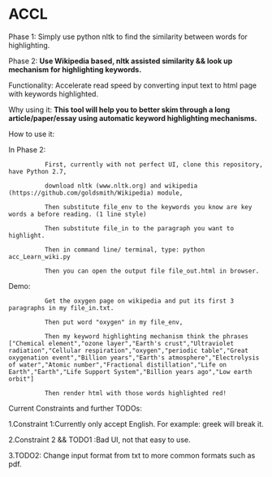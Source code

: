 ACCL
====
Phase 1: Simply use python nltk to find the similarity between words for highlighting. 

Phase 2: <b>Use Wikipedia based, nltk assisted similarity && look up mechanism for highlighting keywords.</b>

Functionality: Accelerate read speed by converting input text to html page with keywords highlighted.

Why using it: <b>This tool will help you to better skim through a long article/paper/essay using automatic keyword highlighting mechanisms.</b>

How to use it:

  In Phase 2: 
              
              First, currently with not perfect UI, clone this repository, have Python 2.7, 
  
              download nltk (www.nltk.org) and wikipedia (https://github.com/goldsmith/Wikipedia) module,
              
              Then substitute file_env to the keywords you know are key words a before reading. (1 line style)
              
              Then substitute file_in to the paragraph you want to highlight.
              
              Then in command line/ terminal, type: python acc_Learn_wiki.py
              
              Then you can open the output file file_out.html in browser.

Demo:

              Get the oxygen page on wikipedia and put its first 3 paragraphs in my file_in.txt.
  
              Then put word "oxygen" in my file_env,
  
              Then my keyword highlighting mechanism think the phrases ["Chemical element","ozone layer","Earth's crust","Ultraviolet radiation","Cellular respiration","oxygen","periodic table","Great oxygenation event","Billion years","Earth's atmosphere","Electrolysis of water","Atomic number","Fractional distillation","Life on Earth","Earth","Life Support System","Billion years ago","Low earth orbit"]
  
              Then render html with those words highlighted red!
  
Current Constraints and further TODOs:

1.Constraint 1:Currently only accept English. For example: greek will break it.

2.Constraint 2 && TODO1 :Bad UI, not that easy to use.

3.TODO2: Change input format from txt to more common formats such as pdf.
  
  

